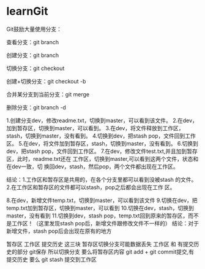 # learnGit
Git鼓励大量使用分支：

查看分支：git branch

创建分支：git branch <name>

切换分支：git checkout <name>

创建+切换分支：git checkout -b <name>

合并某分支到当前分支：git merge <name>

删除分支：git branch -d <name>
  
  
  
1.创建分支dev，修改readme.txt，切换到master，可以看到该文件。
2.在dev，加到暂存区，切换到master，可以看到。
3.在dev，将文件释放到工作区，stash，切换到master，没有看到。
4.切换到dev，把stash pop，文件回到工作区。
5.在dev，将文件加到暂存区，stash，切换到master，没有看到。
6.切换到dev，把stash pop，文件回到工作区。
7.在dev，修改文件test.txt,并且加到暂存区，此时，readme.txt还在   工作区，切换到master,可以看到这两个文件，状态和在dev一致，切   换回dev，stash，然后pop，两个文件都出现在工作区。

结论：1.工作区和暂存区是共用的，在各个分支里都可以看到没被stash       的文件。
    2.在工作区和暂存区的文件都可以stash，pop之后都会出现在工作       区。

8.在dev，新增文件temp.txt，切换到master，可以看到该文件
9.切换在dev，把temp.txt加到暂存区，切换到master，可以看到
10.切换在dev，stash，切换到master，没有看到
11.切换到dev，stash pop，temp.txt回到原来的暂存区，而不是工作区！（这里发现stash pop后，新增文件跟修改文件不一样的）
结论：对于新增文件，stash pop后会出现在原有的地方


暂存区  工作区  提交历史 
这三块  暂存区切换分支可能数据丢失
工作区 和 有提交历史的部分  git保存
所以切换分支  要么将暂存区内容 git add  + git commit提交,有提交历史
要么 git stash 提交到工作区
